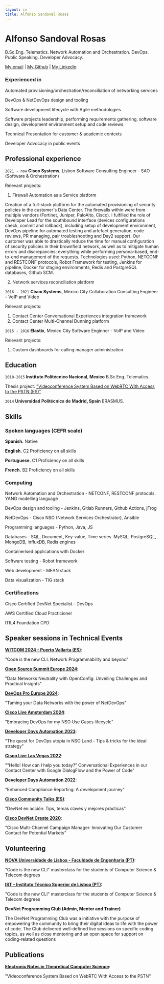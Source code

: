 ```yaml
---
layout: cv
title: Alfonso Sandoval Rosas
---
```

# Alfonso Sandoval Rosas
B.Sc.Eng. Telematics. Network Automation and Orchestration. DevOps. Public Speaking. Developer Advocacy.

<div id="webaddress">
<a href="asandovalros@gmail.com">My email</a>
| <a href="https://github.com/ponchotitlan">My Github</a>
| <a href="https://www.linkedin.com/in/asandovalros/">My LinkedIn</a>
</div>


### Experienced in

Automated provisioning/orchestration/reconciliation of networking services

DevOps & NetDevOps design and tooling

Software development lifecycle with Agile methodologies

Software projects leadership, performing requirements gathering, software design, development environment setup and code reviews

Technical Presentation for customer & academic contexts

Developer Advocacy in public events




## Professional experience

`2021 - now`
__Cisco Systems__, Lisbon
Software Consulting Engineer - SAO (Software & Orchestration)

Relevant projects:

1) Firewall Automation as a Service platform

Creation of a full-stack platform for the automated provisioning of security policies in the customer's Data Center. The firewalls within were from multiple vendors (Fortinet, Juniper, PaloAlto, Cisco). I fulfilled the role of Developer Lead for the southbound interface (devices configurations check, commit and rollback), including setup of development environment, DevOps pipeline for automated testing and artefact generation, code reviews, PR managing, pair troubleshooting and Day2 support. Our customer was able to drastically reduce the time for manual configuration of security policies in their brownfield network, as well as to mitigate human errors and discrepancies; everything while performing persona-based, end-to-end management of the requests. Technologies used: Python, NETCONF and RESTCONF protocols, Robot Framework for testing, Jenkins for pipeline, Docker for staging environments, Redis and PostgreSQL databases, Github SCM.

2) Network services reconciliation platform


`2016 - 2021`
__Cisco Systems__, Mexico City
Collaboration Consulting Engineer - VoIP and Video

Relevant projects:

1) Contact Center Conversational Experiences integration framework
2) Contact Center Multi-Channel Dunning platform


`2015 - 2016`
__Elastix__, Mexico City
Software Enginner - VoIP and Video

Relevant projects:

1) Custom dashboards for calling manager administration



## Education

`2010-2015`
__Instituto Politécnico Nacional, Mexico__
B.Sc.Eng. Telematics.

Thesis project: ["Videoconference System Based on WebRTC With Access to the PSTN (ES)"](https://www.slideshare.net/slideshow/sistema-de-videoconferencia-basado-en-webrtc-con-acceso-a-la-pstn-56562444/56562444)

`2014`
__Universidad Politécnica de Madrid, Spain__
ERASMUS.



## Skills

### Spoken languages (CEFR scale)

**Spanish.** Native

**English.** C2 Proficiency on all skills

**Portuguese.** C1 Proficiency on all skills

**French.** B2 Proficiency on all skills


### Computing

Network Automation and Orchestration - NETCONF, RESTCONF protocols. YANG modelling language

DevOps design and tooling - Jenkins, Gitlab Runners, Github Actions, jFrog

NetDevOps - Cisco NSO (Network Services Orchestrator), Ansible

Programming languages - Python, Java, JS

Databases - SQL, Document, Key-value, Time series. MySQL, PostgreSQL, MongoDB, InfluxDB, Redis engines

Containerised applications with Docker

Software testing - Robot framework

Web development - MEAN stack

Data visualization - TIG stack


### Certifications

Cisco Certified DevNet Specialist - DevOps

AWS Certified Cloud Practicioner

ITIL4 Foundation CPD



## Speaker sessions in Technical Events

**[WITCOM 2024 - Puerto Vallarta (ES)](https://github.com/ponchotitlan/witcom-2024-code-is-the-new-cli)**:

"Code is the new CLI. Network Programmability and beyond"


**[Open Source Summit Europe 2024](https://www.youtube.com/watch?v=qcl2sYVTo8M&list=PLbzoR-pLrL6rC7SpO7MJCZm22Qp5ns3p-&index=49&ab_channel=TheLinuxFoundation)**: 

"Data Networks Neutrality with OpenConfig: Unveiling Challenges and Practical Insights"


**[DevOps Pro Europe 2024](https://devopspro.lt/devops-pro-europe-2024/)**:

"Taming your Data Networks with the power of NetDevOps"


**[Cisco Live Amsterdam 2024](https://www.ciscolive.com/on-demand/on-demand-library.html?search=%22Alfonso%20Sandoval%20Rosas%22#/session/1707505612413001pTAA)**:

"Embracing DevOps for my NSO Use Cases lifecycle"


**[Developer Days Automation 2023](https://www.youtube.com/watch?v=nnjzu57vI3g&t=634s&ab_channel=CiscoNSODeveloperHub)**:

"The quest for DevOps utopia in NSO Land - Tips & tricks for the ideal strategy"


**[Cisco Live Las Vegas 2022](https://www.ciscolive.com/on-demand/on-demand-library.html?search=alfonso#/session/1675722411262001tQK7)**:

"“Hello! How can I help you today?” Conversational Experiences in our Contact Center with Google DialogFlow and the Power of Code"


**[Developer Days Automation 2022](https://www.youtube.com/watch?v=0bWm1q6V0qM&ab_channel=CiscoNSODeveloperHub)**:

"Enhanced Compliance Reporting: A development journey"


**[Cisco Community Talks (ES)](https://community.cisco.com/t5/eventos-general/devnet-en-acci%C3%B3n-tips-temas-claves-y-mejores-pr%C3%A1cticas-cl-evento/ba-p/4310121?utm_campaign=cl-sp-devent-comienzo-mar2021&utm_medium=referral&utm_source=sm)**:

"DevNet en acción: Tips, temas claves y mejores prácticas"


**[Cisco DevNet Create 2020](https://www.youtube.com/watch?v=zHOUyR3kKrE&ab_channel=CiscoDevNet)**:

"Cisco Multi-Channel Campaign Manager: Innovating Our Customer Contact for Potential Markets"




## Volunteering

**[NOVA Universidade de Lisboa - Faculdade de Engenharia (PT)](https://github.com/ponchotitlan/NOVA_code_is_the_new_CLI):** 

"Code is the new CLI" masterclass for the students of Computer Science & Telecom degrees


**[IST - Instituto Técnico Superior de Lisboa (PT)](https://github.com/ponchotitlan/NOVA_code_is_the_new_CLI):** 

"Code is the new CLI" masterclass for the students of Computer Science & Telecom degrees


**DevNet Programming Club (Admin, Mentor and Trainer)**

The DevNet Programming Club was a initiative with the purpose of empowering the community to bring their digital ideas to life with the power of code. The Club delivered well-defined live sessions on specific coding topics, as well as close mentoring and an open space for support on coding-related questions




## Publications

**[Electronic Notes in Theoretical Computer Science](https://www.sciencedirect.com/science/article/pii/S1571066116301141):**

"Videoconference System Based on WebRTC With Access to the PSTN"




<!-- ### Footer

Last updated: November 2024 -->

